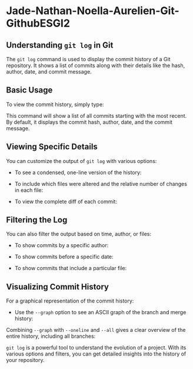 # Jade-Nathan-Noella-Aurelien-Git-GithubESGI2

## Understanding `git log` in Git

The `git log` command is used to display the commit history of a Git repository. It shows a list of commits along with their details like the hash, author, date, and commit message.

## Basic Usage

To view the commit history, simply type:

This command will show a list of all commits starting with the most recent. By default, it displays the commit hash, author, date, and the commit message.

## Viewing Specific Details

You can customize the output of `git log` with various options:

- To see a condensed, one-line version of the history:

- To include which files were altered and the relative number of changes in each file:

- To view the complete diff of each commit:

## Filtering the Log

You can also filter the output based on time, author, or files:

- To show commits by a specific author:

- To show commits before a specific date:

- To show commits that include a particular file:

## Visualizing Commit History

For a graphical representation of the commit history:

- Use the `--graph` option to see an ASCII graph of the branch and merge history:

Combining `--graph` with `--oneline` and `--all` gives a clear overview of the entire history, including all branches:

`git log` is a powerful tool to understand the evolution of a project. With its various options and filters, you can get detailed insights into the history of your repository.
